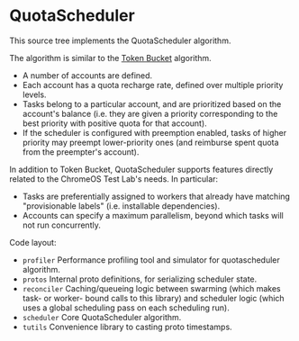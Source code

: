 # QuotaScheduler

This source tree implements the QuotaScheduler algorithm.

The algorithm is similar to the [Token Bucket](https://en.wikipedia.org/wiki/Token_bucket) algorithm.

- A number of accounts are defined.
- Each account has a quota recharge rate, defined over multiple priority levels.
- Tasks belong to a particular account, and are prioritized based on the account's balance (i.e. they are given a priority corresponding to the best priority with positive quota for that account).
- If the scheduler is configured with preemption enabled, tasks of higher priority may preempt lower-priority ones (and reimburse spent quota from the preempter's account).

In addition to Token Bucket, QuotaScheduler supports features directly related to the ChromeOS Test Lab's needs. In particular:
- Tasks are preferentially assigned to workers that already have matching "provisionable labels" (i.e. installable dependencies).
- Accounts can specify a maximum parallelism, beyond which tasks will not run concurrently.

Code layout:
- `profiler`    Performance profiling tool and simulator for quotascheduler algorithm.
- `protos`      Internal proto definitions, for serializing scheduler state.
- `reconciler`  Caching/queueing logic between swarming (which makes task- or worker- bound calls to this library) and scheduler logic (which uses a global scheduling pass on each scheduling run).
- `scheduler`   Core QuotaScheduler algorithm.
- `tutils`      Convenience library to casting proto timestamps.